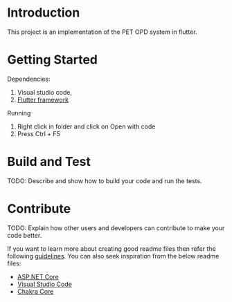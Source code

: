 # Introduction 
This project is an implementation of the PET OPD system in flutter. 

# Getting Started
Dependencies: 
1. Visual studio code, 
2. [Flutter framework](https://codelabs.developers.google.com/codelabs/flutter-codelab-first#0)

Running
1. Right click in folder and click on Open with code
2. Press Ctrl + F5

# Build and Test
TODO: Describe and show how to build your code and run the tests. 

# Contribute
TODO: Explain how other users and developers can contribute to make your code better. 

If you want to learn more about creating good readme files then refer the following [guidelines](https://docs.microsoft.com/en-us/azure/devops/repos/git/create-a-readme?view=azure-devops). You can also seek inspiration from the below readme files:
- [ASP.NET Core](https://github.com/aspnet/Home)
- [Visual Studio Code](https://github.com/Microsoft/vscode)
- [Chakra Core](https://github.com/Microsoft/ChakraCore)